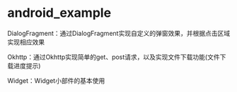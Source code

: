 # android_example

DialogFragment：通过DialogFragment实现自定义的弹窗效果，并根据点击区域实现相应效果

Okhttp：通过Okhttp实现简单的get、post请求，以及实现文件下载功能(文件下载进度提示)

Widget：Widget小部件的基本使用



